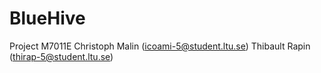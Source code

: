 # BlueHive
Project M7011E 
Christoph Malin (icoami-5@student.ltu.se)
Thibault Rapin (thirap-5@student.ltu.se)

